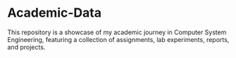 # Academic-Data
This repository is a showcase of my academic journey in Computer System Engineering, featuring a collection of assignments, lab experiments, reports, and projects.

